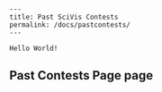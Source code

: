 ```
---
title: Past SciVis Contests
permalink: /docs/pastcontests/
---

Hello World!
```

## Past Contests Page page
